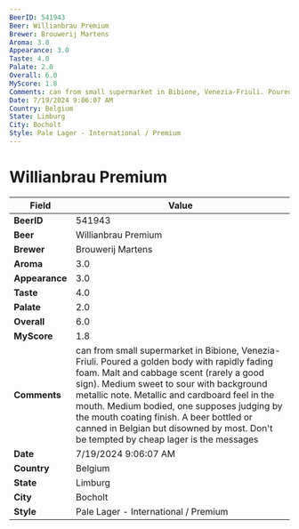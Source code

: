 ```yaml
---
BeerID: 541943
Beer: Willianbrau Premium
Brewer: Brouwerij Martens
Aroma: 3.0
Appearance: 3.0
Taste: 4.0
Palate: 2.0
Overall: 6.0
MyScore: 1.8
Comments: can from small supermarket in Bibione, Venezia-Friuli. Poured a golden body with rapidly fading foam. Malt and cabbage scent (rarely a good sign). Medium sweet to sour with background metallic note. Metallic and cardboard feel in the mouth. Medium bodied, one supposes judging by the mouth coating finish. A beer bottled or canned in Belgian but disowned by most. Don't be tempted by cheap lager is the messages
Date: 7/19/2024 9:06:07 AM
Country: Belgium
State: Limburg
City: Bocholt
Style: Pale Lager - International / Premium
---
```


# Willianbrau Premium

| Field         | Value |
|---------------|-------|
| **BeerID** | 541943 |
| **Beer** | Willianbrau Premium |
| **Brewer** | Brouwerij Martens |
| **Aroma** | 3.0 |
| **Appearance** | 3.0 |
| **Taste** | 4.0 |
| **Palate** | 2.0 |
| **Overall** | 6.0 |
| **MyScore** | 1.8 |
| **Comments** | can from small supermarket in Bibione, Venezia-Friuli. Poured a golden body with rapidly fading foam. Malt and cabbage scent (rarely a good sign). Medium sweet to sour with background metallic note. Metallic and cardboard feel in the mouth. Medium bodied, one supposes judging by the mouth coating finish. A beer bottled or canned in Belgian but disowned by most. Don't be tempted by cheap lager is the messages |
| **Date** | 7/19/2024 9:06:07 AM |
| **Country** | Belgium |
| **State** | Limburg |
| **City** | Bocholt |
| **Style** | Pale Lager - International / Premium |
